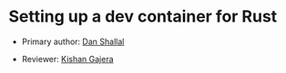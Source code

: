 # Setting up a dev container for Rust

* Primary author: [Dan Shallal](https://github.com/dshallal)

* Reviewer: [Kishan Gajera](https://github.com/gajekish)
